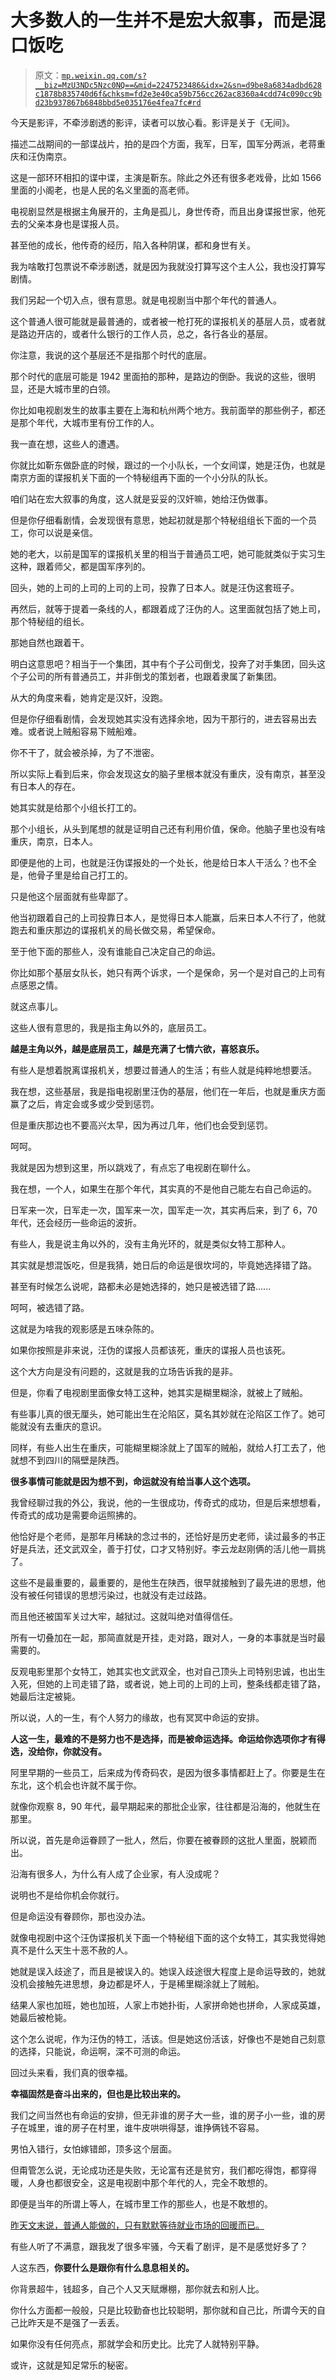 # 大多数人的一生并不是宏大叙事，而是混口饭吃

> 原文：[`mp.weixin.qq.com/s?__biz=MzU3NDc5Nzc0NQ==&mid=2247523486&idx=2&sn=d9be8a6834adbd628c1878b835740d6f&chksm=fd2e3e40ca59b756cc262ac8360a4cdd74c090cc9bd23b937867b6848bbd5e035176e4fea7fc#rd`](http://mp.weixin.qq.com/s?__biz=MzU3NDc5Nzc0NQ==&mid=2247523486&idx=2&sn=d9be8a6834adbd628c1878b835740d6f&chksm=fd2e3e40ca59b756cc262ac8360a4cdd74c090cc9bd23b937867b6848bbd5e035176e4fea7fc#rd)

今天是影评，不牵涉剧透的影评，读者可以放心看。影评是关于《无间》。

描述二战期间的一部谍战片，拍的是四个方面，我军，日军，国军分两派，老蒋重庆和汪伪南京。

这是一部环环相扣的谍中谍，主演是靳东。除此之外还有很多老戏骨，比如 1566 里面的小阁老，也是人民的名义里面的高老师。

电视剧显然是根据主角展开的，主角是孤儿，身世传奇，而且出身谍报世家，他死去的父亲本身也是谍报人员。

甚至他的成长，他传奇的经历，陷入各种阴谋，都和身世有关。

我为啥敢打包票说不牵涉剧透，就是因为我就没打算写这个主人公，我也没打算写剧情。

我们另起一个切入点，很有意思。就是电视剧当中那个年代的普通人。

这个普通人很可能就是最普通的，或者被一枪打死的谍报机关的基层人员，或者就是路边开店的，或者什么银行的工作人员，总之，各行各业的基层。

你注意，我说的这个基层还不是指那个时代的底层。

那个时代的底层可能是 1942 里面拍的那种，是路边的倒卧。我说的这些，很明显，还是大城市里的白领。

你比如电视剧发生的故事主要在上海和杭州两个地方。我前面举的那些例子，都还是那个年代，大城市里有份工作的人。

我一直在想，这些人的遭遇。

你就比如靳东做卧底的时候，跟过的一个小队长，一个女间谍，她是汪伪，也就是南京方面的谍报机关下面的一个特秘组再下面的一个小分队的队长。

咱们站在宏大叙事的角度，这人就是妥妥的汉奸嘛，她给汪伪做事。

但是你仔细看剧情，会发现很有意思，她起初就是那个特秘组组长下面的一个员工，你可以说是亲信。

她的老大，以前是国军的谍报机关里的相当于普通员工吧，她可能就类似于实习生这种，跟着师父，都是国军序列的。

回头，她的上司的上司的上司的上司，投靠了日本人。就是汪伪这套班子。

再然后，就等于提着一条线的人，都跟着成了汪伪的人。这里面就包括了她上司，那个特秘组的组长。

那她自然也跟着干。

明白这意思吧？相当于一个集团，其中有个子公司倒戈，投奔了对手集团，回头这个子公司的所有普通员工，并非倒戈的策划者，也跟着隶属了新集团。

从大的角度来看，她肯定是汉奸，没跑。

但是你仔细看剧情，会发现她其实没有选择余地，因为干那行的，进去容易出去难。或者说上贼船容易下贼船难。

你不干了，就会被杀掉，为了不泄密。

所以实际上看到后来，你会发现这女的脑子里根本就没有重庆，没有南京，甚至没有日本人的存在。

她其实就是给那个小组长打工的。

那个小组长，从头到尾想的就是证明自己还有利用价值，保命。他脑子里也没有啥重庆，南京，日本人。

即便是他的上司，也就是汪伪谍报处的一个处长，他是给日本人干活么？也不全是，他骨子里是给自己打工的。

只是他这个层面就有些卑鄙了。

他当初跟着自己的上司投靠日本人，是觉得日本人能赢，后来日本人不行了，他就跑去和重庆那边的谍报机关的局长做交易，希望保命。

至于他下面的那些人，没有谁能自己决定自己的命运。

你比如那个基层女队长，她只有两个诉求，一个是保命，另一个是对自己的上司有点感恩之情。

就这点事儿。

这些人很有意思的，我是指主角以外的，底层员工。

**越是主角以外，越是底层员工，越是充满了七情六欲，喜怒哀乐。** 

有些人是想着脱离谍报机关，想要过普通人的生活；有些人就是纯粹地想要活。

我在想，这些基层，我是指电视剧里汪伪的基层，他们在一年后，也就是重庆方面赢了之后，肯定会或多或少受到惩罚。

但是重庆那边也不要高兴太早，因为再过几年，他们也会受到惩罚。

呵呵。

我就是因为想到这里，所以跳戏了，有点忘了电视剧在聊什么。

我在想，一个人，如果生在那个年代，其实真的不是他自己能左右自己命运的。

日军来一次，日军走一次，国军来一次，国军走一次，其实再后来，到了 6，70 年代，还会经历一些命运的波折。

有些人，我是说主角以外的，没有主角光环的，就是类似女特工那种人。

其实就是想混饭吃，但是我猜，她日后的命运是很坎坷的，毕竟她选择错了路。

甚至有时候怎么说呢，路都未必是她选择的，她只是被选错了路......

呵呵，被选错了路。

这就是为啥我的观影感是五味杂陈的。

如果你按照是非来说，汪伪的谍报人员都该死，重庆的谍报人员也该死。

这个大方向是没有问题的，这就是我的立场告诉我的是非。

但是，你看了电视剧里面像女特工这种，她其实是糊里糊涂，就被上了贼船。

有些事儿真的很无厘头，她可能出生在沦陷区，莫名其妙就在沦陷区工作了。她可能就没有去重庆的意识。

同样，有些人出生在重庆，可能糊里糊涂就上了国军的贼船，就给人打工去了，他就想不到四川的隔壁是陕西。

**很多事情可能就是因为想不到，命运就没有给当事人这个选项。**

我曾经聊过我的外公，我说，他的一生很成功，传奇式的成功，但是后来想想看，传奇式的成功是需要命运照拂的。

他恰好是个老师，是那年月稀缺的念过书的，还恰好是历史老师，读过最多的书正好是兵法，还文武双全，善于打仗，口才又特别好。李云龙赵刚俩的活儿他一肩挑了。

这些不是最重要的，最重要的，是他生在陕西，很早就接触到了最先进的思想，他没有被任何错误的思想污染过，也就没有走过歧路。

而且他还被国军关过大牢，越狱过。这就叫绝对值得信任。

所有一切叠加在一起，那简直就是开挂，走对路，跟对人，一身的本事就是当时最需要的。

反观电影里那个女特工，她其实也文武双全，也对自己顶头上司特别忠诚，也出生入死，但她的上司走错了路，或者说，她上司的上司的上司，整条线都走错了路，她最后注定被毙。

所以说，人的一生，有个人努力的缘故，也有冥冥中命运的安排。

**人这一生，最难的不是努力也不是选择，而是被命运选择。命运给你选项你才有得选，没给你，你就没有。**

阿里早期的一些员工，后来成为传奇码农，是因为很多事情都赶上了。你要是生在东北，这个机会也许就不属于你。

就像你观察 8，90 年代，最早期起来的那批企业家，往往都是沿海的，他就生在那里。

所以说，首先是命运眷顾了一批人，然后，你要在被眷顾的这批人里面，脱颖而出。

沿海有很多人，为什么有人成了企业家，有人没成呢？

说明也不是给你机会你就行。

但是命运没有眷顾你，那也没办法。

就像电视剧中这个汪伪谍报机关下面一个特秘组下面的这个女特工，其实我觉得她真不是什么天生十恶不赦的人。

她就是误入歧途了，而且是被误入的。她误入歧途很大程度上是命运导致的，她就没机会接触先进思想，身边都是坏人，于是稀里糊涂就上了贼船。

结果人家也加班，她也加班，人家上市她扑街，人家拼命她也拼命，人家成英雄，她最后被枪毙。

这个怎么说呢，作为汪伪的特工，活该。但是她这份活该，好像也不是她自己刻意的选择，只能说，命运啊，深不可测的命运。

回过头来看，我们真的很幸福。

**幸福固然是奋斗出来的，但也是比较出来的。** 

我们之间当然也有命运的安排，但无非谁的房子大一些，谁的房子小一些，谁的房子在城里，谁的房子在村里，谁牛皮哄哄得瑟，谁挣俩钱不容易。

男怕入错行，女怕嫁错郎，顶多这个层面。

但甭管怎么说，无论成功还是失败，无论富有还是贫穷，我们都吃得饱，都穿得暖，人身也都很安全，这是电视剧中那个年代的人，完全不敢想的。

即便是当年的所谓上等人，在城市里工作的那些人，也是不敢想的。

[昨天文末说，普通人能做的，只有默默等待就业市场的回暖而已。](http://mp.weixin.qq.com/s?__biz=MzU3NDc5Nzc0NQ==&mid=2247523470&idx=1&sn=45f1827d93fca5dd528e333d76eec513&chksm=fd2e3e50ca59b746072f65f07bc8bccf7775c2301201ce810d4ccd67f78332306d9c8220e342&scene=21#wechat_redirect) 

有些人听了不满意，跟我发了很多牢骚，今天看了剧评，是不是感觉好多了？

人这东西，**你要什么是跟你有什么息息相关的。**

你背景超牛，钱超多，自己个人又天赋爆棚，那你就去和别人比。

你什么方面都一般般，只是比较勤奋也比较聪明，那你就和自己比，所谓今天的自己比昨天是不是强了一丢丢。

如果你没有任何亮点，那就学会和历史比。比完了人就特别平静。

或许，这就是知足常乐的秘密。